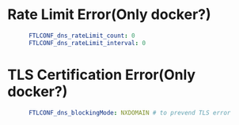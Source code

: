 

# Rate Limit Error(Only docker?)
```yaml
      FTLCONF_dns_rateLimit_count: 0
      FTLCONF_dns_rateLimit_interval: 0
```
# TLS Certification Error(Only docker?)
```yaml
      FTLCONF_dns_blockingMode: NXDOMAIN # to prevend TLS error
```